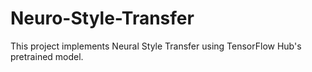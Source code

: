 # Neuro-Style-Transfer
This project implements Neural Style Transfer using TensorFlow Hub's pretrained model.
